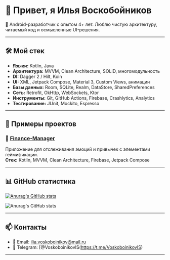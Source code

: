 # 👋 Привет, я Илья Воскобойников 

🎯 Android-разработчик с опытом 4+ лет. Люблю чистую архитектуру, читаемый код и осмысленные UI-решения.  

---

## 🛠️ Мой стек
- **Языки:** Kotlin, Java  
- **Архитектура:** MVVM, Clean Architecture, SOLID, многомодульность  
- **DI:** Dagger 2 / Hilt, Koin  
- **UI:** XML, Jetpack Compose, Material 3, Custom Views, анимации  
- **Базы данных:** Room, SQLite, Realm, DataStore, SharedPreferences  
- **Сеть:** Retrofit, OkHttp, WebSockets, Ktor  
- **Инструменты:** Git, GitHub Actions, Firebase, Crashlytics, Analytics  
- **Тестирование:** JUnit, Mockito, Espresso  

---

## 📱 Примеры проектов
### 🔹 [Finance-Manager](https://github.com/IliaVoskoboinikov/Finance-Manager)
Приложение для отслеживания эмоций и привычек с элементами геймификации.  
**Стек:** Kotlin, MVVM, Clean Architecture, Firebase, Jetpack Compose  

---

## 📊 GitHub статистика  
[![Anurag's GitHub stats](https://github-readme-stats.vercel.app/api?username=IliaVoskoboinikov)](https://github.com/anuraghazra/github-readme-stats)

![Anurag's GitHub stats](http://github-profile-summary-cards.vercel.app/api/cards/profile-details?username=IliaVoskoboinikov&theme=github)


---

## 📫 Контакты
- 📧 Email: ilia.voskoboinikov@mail.ru  
- 📱 Telegram: [@VoskoboinikovIS(https://t.me/VoskoboinikovIS)  

---
 
